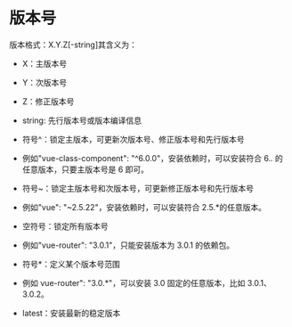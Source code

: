 # 版本号

版本格式：X.Y.Z[-string]其含义为：

- X：主版本号
- Y：次版本号
- Z：修正版本号
- string: 先行版本号或版本编译信息

- 符号^：锁定主版本，可更新次版本号、修正版本号和先行版本号
- 例如"vue-class-component": "^6.0.0"，安装依赖时，可以安装符合 6._._ 的任意版本，只要主版本号是 6 即可。
- 符号~：锁定主版本号和次版本号，可更新修正版本号和先行版本号
- 例如"vue": "~2.5.22"，安装依赖时，可以安装符合 2.5.\*的任意版本。
- 空符号：锁定所有版本号
- 例如"vue-router": "3.0.1"，只能安装版本为 3.0.1 的依赖包。
- 符号\*：定义某个版本号范围
- 例如 vue-router": "3.0.\*"，可以安装 3.0 固定的任意版本，比如 3.0.1、3.0.2。
- latest：安装最新的稳定版本
